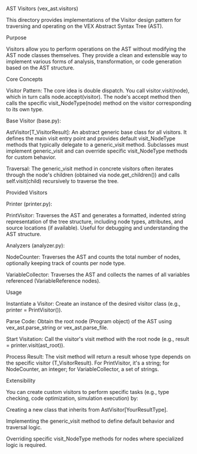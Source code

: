AST Visitors (vex_ast.visitors)

This directory provides implementations of the Visitor design pattern for traversing and operating on the VEX Abstract Syntax Tree (AST).

Purpose

Visitors allow you to perform operations on the AST without modifying the AST node classes themselves. They provide a clean and extensible way to implement various forms of analysis, transformation, or code generation based on the AST structure.

Core Concepts

Visitor Pattern: The core idea is double dispatch. You call visitor.visit(node), which in turn calls node.accept(visitor). The node's accept method then calls the specific visit_NodeType(node) method on the visitor corresponding to its own type.

Base Visitor (base.py):

AstVisitor[T_VisitorResult]: An abstract generic base class for all visitors. It defines the main visit entry point and provides default visit_NodeType methods that typically delegate to a generic_visit method. Subclasses must implement generic_visit and can override specific visit_NodeType methods for custom behavior.

Traversal: The generic_visit method in concrete visitors often iterates through the node's children (obtained via node.get_children()) and calls self.visit(child) recursively to traverse the tree.

Provided Visitors

Printer (printer.py):

PrintVisitor: Traverses the AST and generates a formatted, indented string representation of the tree structure, including node types, attributes, and source locations (if available). Useful for debugging and understanding the AST structure.

Analyzers (analyzer.py):

NodeCounter: Traverses the AST and counts the total number of nodes, optionally keeping track of counts per node type.

VariableCollector: Traverses the AST and collects the names of all variables referenced (VariableReference nodes).

Usage

Instantiate a Visitor: Create an instance of the desired visitor class (e.g., printer = PrintVisitor()).

Parse Code: Obtain the root node (Program object) of the AST using vex_ast.parse_string or vex_ast.parse_file.

Start Visitation: Call the visitor's visit method with the root node (e.g., result = printer.visit(ast_root)).

Process Result: The visit method will return a result whose type depends on the specific visitor (T_VisitorResult). For PrintVisitor, it's a string; for NodeCounter, an integer; for VariableCollector, a set of strings.

Extensibility

You can create custom visitors to perform specific tasks (e.g., type checking, code optimization, simulation execution) by:

Creating a new class that inherits from AstVisitor[YourResultType].

Implementing the generic_visit method to define default behavior and traversal logic.

Overriding specific visit_NodeType methods for nodes where specialized logic is required.
